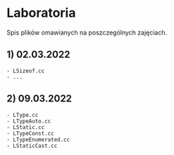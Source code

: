# Laboratoria

Spis plików omawianych na poszczególnych zajęciach.

## 1) 02.03.2022
    - LSizeof.cc
    - ...

## 2) 09.03.2022
    - LType.cc
    - LTypeAuto.cc
    - LStatic.cc
    - LTypeConst.cc
    - LTypeEnumerated.cc
    - LStaticCast.cc

